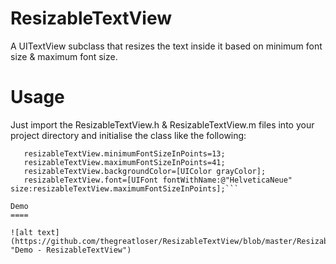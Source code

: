 ResizableTextView
=================

A UITextView subclass that resizes the text inside it based on minimum font size &amp; maximum font size.

Usage
=====

Just import the ResizableTextView.h & ResizableTextView.m files into your project directory and initialise the class like the following:

 ```ResizableTextView *resizableTextView = [[ResizableTextView alloc]initWithFrame:CGRectMake(0,22, 320, 200)];
    resizableTextView.minimumFontSizeInPoints=13;
    resizableTextView.maximumFontSizeInPoints=41;
    resizableTextView.backgroundColor=[UIColor grayColor];
    resizableTextView.font=[UIFont fontWithName:@"HelveticaNeue" size:resizableTextView.maximumFontSizeInPoints];```

Demo
====

![alt text](https://github.com/thegreatloser/ResizableTextView/blob/master/ResizableTextView.gif "Demo - ResizableTextView")


